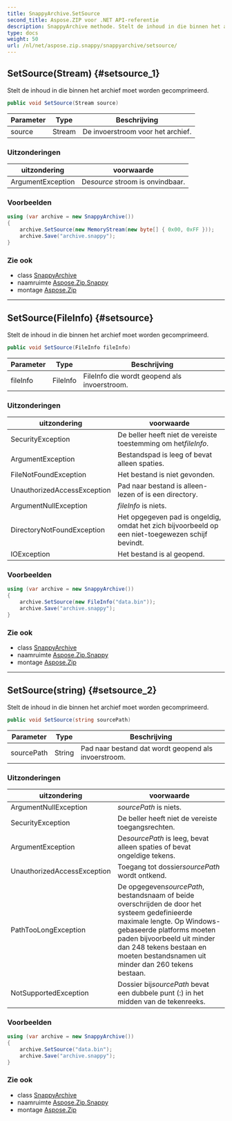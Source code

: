 ```yaml
---
title: SnappyArchive.SetSource
second_title: Aspose.ZIP voor .NET API-referentie
description: SnappyArchive methode. Stelt de inhoud in die binnen het archief moet worden gecomprimeerd.
type: docs
weight: 50
url: /nl/net/aspose.zip.snappy/snappyarchive/setsource/
---
```

## SetSource(Stream) {#setsource_1}

Stelt de inhoud in die binnen het archief moet worden gecomprimeerd.

```csharp
public void SetSource(Stream source)
```

| Parameter | Type | Beschrijving |
| --- | --- | --- |
| source | Stream | De invoerstroom voor het archief. |

### Uitzonderingen

| uitzondering | voorwaarde |
| --- | --- |
| ArgumentException | De*source* stroom is onvindbaar. |

### Voorbeelden

```csharp
using (var archive = new SnappyArchive())
{
    archive.SetSource(new MemoryStream(new byte[] { 0x00, 0xFF }));
    archive.Save("archive.snappy");
}
```

### Zie ook

* class [SnappyArchive](../)
* naamruimte [Aspose.Zip.Snappy](../../snappyarchive/)
* montage [Aspose.Zip](../../../)

---

## SetSource(FileInfo) {#setsource}

Stelt de inhoud in die binnen het archief moet worden gecomprimeerd.

```csharp
public void SetSource(FileInfo fileInfo)
```

| Parameter | Type | Beschrijving |
| --- | --- | --- |
| fileInfo | FileInfo | FileInfo die wordt geopend als invoerstroom. |

### Uitzonderingen

| uitzondering | voorwaarde |
| --- | --- |
| SecurityException | De beller heeft niet de vereiste toestemming om het*fileInfo*. |
| ArgumentException | Bestandspad is leeg of bevat alleen spaties. |
| FileNotFoundException | Het bestand is niet gevonden. |
| UnauthorizedAccessException | Pad naar bestand is alleen-lezen of is een directory. |
| ArgumentNullException | *fileInfo* is niets. |
| DirectoryNotFoundException | Het opgegeven pad is ongeldig, omdat het zich bijvoorbeeld op een niet-toegewezen schijf bevindt. |
| IOException | Het bestand is al geopend. |

### Voorbeelden

```csharp
using (var archive = new SnappyArchive()) 
{
    archive.SetSource(new FileInfo("data.bin"));
    archive.Save("archive.snappy");
}
```

### Zie ook

* class [SnappyArchive](../)
* naamruimte [Aspose.Zip.Snappy](../../snappyarchive/)
* montage [Aspose.Zip](../../../)

---

## SetSource(string) {#setsource_2}

Stelt de inhoud in die binnen het archief moet worden gecomprimeerd.

```csharp
public void SetSource(string sourcePath)
```

| Parameter | Type | Beschrijving |
| --- | --- | --- |
| sourcePath | String | Pad naar bestand dat wordt geopend als invoerstroom. |

### Uitzonderingen

| uitzondering | voorwaarde |
| --- | --- |
| ArgumentNullException | *sourcePath* is niets. |
| SecurityException | De beller heeft niet de vereiste toegangsrechten. |
| ArgumentException | De*sourcePath* is leeg, bevat alleen spaties of bevat ongeldige tekens. |
| UnauthorizedAccessException | Toegang tot dossier*sourcePath* wordt ontkend. |
| PathTooLongException | De opgegeven*sourcePath*, bestandsnaam of beide overschrijden de door het systeem gedefinieerde maximale lengte. Op Windows-gebaseerde platforms moeten paden bijvoorbeeld uit minder dan 248 tekens bestaan en moeten bestandsnamen uit minder dan 260 tekens bestaan. |
| NotSupportedException | Dossier bij*sourcePath* bevat een dubbele punt (:) in het midden van de tekenreeks. |

### Voorbeelden

```csharp
using (var archive = new SnappyArchive()) 
{
    archive.SetSource("data.bin");
    archive.Save("archive.snappy");
}
```

### Zie ook

* class [SnappyArchive](../)
* naamruimte [Aspose.Zip.Snappy](../../snappyarchive/)
* montage [Aspose.Zip](../../../)


